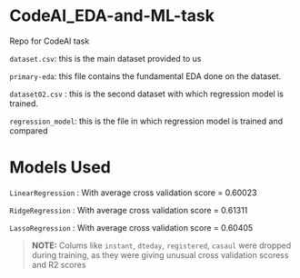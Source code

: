 # CodeAI_EDA-and-ML-task
Repo for CodeAI task  

`dataset.csv`: this is the main dataset provided to us    

`primary-eda`: this file contains the fundamental EDA done on the dataset.    

`dataset02.csv` : this is the second dataset with which regression model is trained.    

`regression_model`: this is the file in which regression model is trained and compared  

# Models Used  

`LinearRegression` : With average cross validation score = 0.60023  

`RidgeRegression` : With average cross validation score = 0.61311  

`LassoRegression` : With average cross validation score = 0.60405   

> **NOTE:** Colums like `instant`, `dteday`, `registered`, `casaul` were dropped during training, as they were giving unusual cross validation scoress and R2 scores
